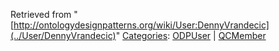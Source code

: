 Retrieved from "[http://ontologydesignpatterns.org/wiki/User:DennyVrandecic](../User/DennyVrandecic)"
 [Categories](http://ontologydesignpatterns.org/wiki/Special:Categories "Special:Categories"): [ODPUser](../Category/ODPUser "Category:ODPUser") | [QCMember](../Category/QCMember "Category:QCMember")